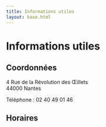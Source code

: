 ```yaml
---
title: Informations utiles
layout: base.html
---
```

# Informations utiles

## Coordonnées

4 Rue de la Révolution des Œillets\
44000 Nantes

Téléphone : 02 40 49 01 46

## Horaires